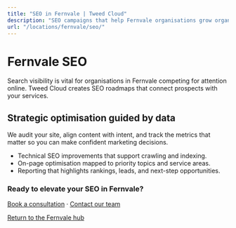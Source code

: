 ```yaml
---
title: "SEO in Fernvale | Tweed Cloud"
description: "SEO campaigns that help Fernvale organisations grow organic visibility."
url: "/locations/fernvale/seo/"
---
```


# Fernvale SEO

Search visibility is vital for organisations in Fernvale competing for attention online. Tweed Cloud creates SEO roadmaps that connect prospects with your services.

## Strategic optimisation guided by data

We audit your site, align content with intent, and track the metrics that matter so you can make confident marketing decisions.

- Technical SEO improvements that support crawling and indexing.
- On-page optimisation mapped to priority topics and service areas.
- Reporting that highlights rankings, leads, and next-step opportunities.

### Ready to elevate your SEO in Fernvale?

[Book a consultation](/consultation/) · [Contact our team](/contact/)

[Return to the Fernvale hub](/locations/fernvale/)
